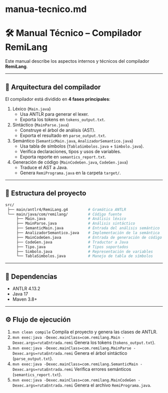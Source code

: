# manua-tecnico.md

# 🛠️ Manual Técnico – Compilador RemiLang

Este manual describe los aspectos internos y técnicos del compilador **RemiLang**.

---

## 📐 Arquitectura del compilador

El compilador está dividido en **4 fases principales**:

1. Léxico (`Main.java`)
     * Usa ANTLR para generar el lexer.
     * Exporta los tokens en `tokens_output.txt`.
2. Sintáctico (`MainParse.java`)
     * Construye el árbol de análisis (AST).
     * Exporta el resultado en `parse_output.txt`.
3. Semántico (`SemanticMain.java`, `AnalizadorSemantico.java`)
     * Usa tabla de símbolos (`TablaSimbolos.java` + `Simbolo.java`).
     * Verifica declaraciones, tipos y usos de variables.
     * Exporta reporte en `semantics_report.txt`.
4. Generación de código (`MainCodeGen.java`, `CodeGen.java`)
     * Traduce el AST a Java.
     * Genera `RemiPrograma.java` en la carpeta `target/`.

---

## 📂 Estructura del proyecto
```bash
src/
 ├── main/antlr4/RemiLang.g4         # Gramática ANTLR
 └── main/java/com/remilang/         # Código fuente
     ├── Main.java                   # Análisis léxico
     ├── MainParse.java              # Análisis sintáctico
     ├── SemanticMain.java           # Entrada del análisis semántico
     ├── AnalizadorSemantico.java    # Implementación de la semántica
     ├── MainCodeGen.java            # Entrada de generación de código
     ├── CodeGen.java                # Traductor a Java
     ├── Tipo.java                   # Tipos soportados
     ├── Simbolo.java                # Representación de variables
     └── TablaSimbolos.java          # Manejo de tabla de símbolos
```

---

## 🔧 Dependencias

* ANTLR 4.13.2
* Java 17
* Maven 3.8+

---

## ⚙️ Flujo de ejecución

1. `mvn clean compile`
     Compila el proyecto y genera las clases de ANTLR.
2. `mvn exec:java -Dexec.mainClass=com.remilang.Main -Dexec.args=rutaEntrada.remi`
     Genera los tokens (`tokens_output.txt`).
3. `mvn exec:java -Dexec.mainClass=com.remilang.MainParse -Dexec.args=rutaEntrada.remi`
     Genera el árbol sintáctico (`parse_output.txt`).
4. `mvn exec:java -Dexec.mainClass=com.remilang.SemanticMain -Dexec.args=rutaEntrada.remi`
     Verifica errores semánticos (`semantics_report.txt`).
5. `mvn exec:java -Dexec.mainClass=com.remilang.MainCodeGen -Dexec.args=rutaEntrada.remi`
     Genera el archivo `RemiPrograma.java`.